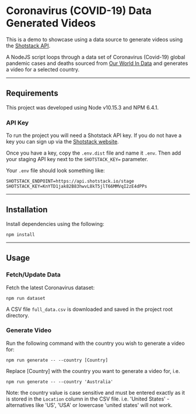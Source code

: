 # Coronavirus (COVID-19) Data Generated Videos

This is a demo to showcase using a data source to generate videos using the [Shotstack API](https://shotstack.io/docs/api/index.html).

A NodeJS script loops through a data set of Coronavirus (Covid-19) global pandemic cases and deaths 
sourced from [Our World In Data](https://ourworldindata.org/coronavirus-source-data) and generates a 
video for a selected country.

---

## Requirements

This project was developed using Node v10.15.3 and NPM 6.4.1.

### API Key
To run the project you will need a Shotstack API key. If you do not have a key you can sign up via 
the [Shotstack website](https://shotstack.io/).

Once you have a key, copy the `.env.dist` file and name it `.env`. Then add your staging API key next to 
the `SHOTSTACK_KEY=` parameter.

Your `.env` file should look something like:

```
SHOTSTACK_ENDPOINT=https://api.shotstack.io/stage
SHOTSTACK_KEY=KnYTD1jak82B83hwvL8kT5jlT66MMVqI2zE4dPPs
```

---

## Installation

Install dependencies using the following: 

```
npm install
```

---

## Usage

### Fetch/Update Data

Fetch the latest Coronavirus dataset:

```
npm run dataset
```

A CSV file `full_data.csv` is downloaded and saved in the project root directory.

### Generate Video

Run the following command with the country you wish to generate a video for:

```
npm run generate -- --country [Country]
```

Replace [Country] with the country you want to generate a video for, i.e.

```
npm run generate -- --country 'Australia'
```

Note: the country value is case sensitive and must be entered exactly as it is stored in
the `Location` column in the CSV file. i.e. 'United States' - alternatives like 'US', 'USA' 
or lowercase  'united states' will not work.